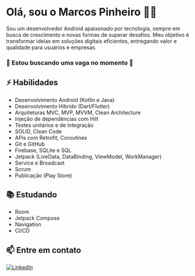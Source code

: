 # Olá, sou o Marcos Pinheiro 👨‍💻

Sou um desenvolvedor Android apaixonado por tecnologia, sempre em busca de crescimento e novas formas de superar desafios. Meu objetivo é transformar ideias em soluções digitais eficientes, entregando valor e qualidade para usuários e empresas.
### 👀 Estou buscando uma vaga no momento 👀

## ⚡ Habilidades
- Desenvolvimento Android (Kotlin e Java)
- Desenvolvimento Híbrido (Dart/Flutter)
- Arquiteturas MVC, MVP, MVVM, Clean Architecture
- Injeção de dependências com Hilt
- Testes unitários e de integração
- SOLID, Clean Code
- APis com Retrofit, Coroutines
- Git e GitHub
- Firebase, SQLite e SQL
- Jetpack (LiveData, DataBinding, ViewModel, WorkManager)
- Service e Broadcast
- Scrum
- Publicação (Play Store)

## 📚 Estudando
- Room
- Jetpack Compose
- Navigation
- CI/CD

## 📫 Entre em contato
[![LinkedIn](https://img.shields.io/badge/LinkedIn-0077B5?style=for-the-badge&logo=linkedin&logoColor=white)](https://www.linkedin.com/in/pinheiro-marcos/)

